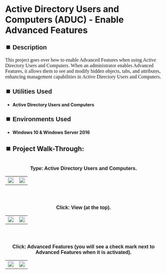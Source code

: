 <h1>Active Directory Users and Computers (ADUC) - Enable Advanced Features</h1>


<h2 style="font-family: Arial, sans-serif; font-size: 20px; font-weight: bold; margin-top: 24px; margin-bottom: 12px;">
⏹️ Description</h2>

<p style="font-family: Georgia, serif; font-size: 16px; margin-top: 12px; margin-bottom: 12px;">
This project goes over how to enable Advanced Features when using Active Directory Users and Computers. When an administrator enables Advanced Features, it allows them to see and modify hidden objects, tabs, and attributes, enhancing management capabilities in Active Directory Users and Computers.
</b>



<h2 style="font-family: Arial, sans-serif; font-size: 20px; font-weight: bold; margin-top: 24px; margin-bottom: 12px;">
⏹️ Utilities Used</h2>
  
<p style="font-family: Georgia, serif; font-size: 16px; margin-top: 12px; margin-bottom: 12px;">
 
 - <b>Active Directory Users and Computers</b>



<h2 style="font-family: Arial, sans-serif; font-size: 20px; font-weight: bold; margin-top: 24px; margin-bottom: 12px;"> 
⏹️ Environments Used </h2>

<p style="font-family: Georgia, serif; font-size: 16px; margin-top: 12px; margin-bottom: 12px;">
 
- <b>Windows 10 & Windows Server 2016</b>



<h2 style="font-family: Arial, sans-serif; font-size: 20px; font-weight: bold; margin-top: 24px; margin-bottom: 12px;"> 
<h2>
⏹️ Project Walk-Through:</h2>
 <br/>

<div style="text-align:center;">
  <span style="font-family: Arial, sans-serif; font-size: 16px;"><b>Type: Active Directory Users and Computers.</b></span>  
<br/>

<table>
  <tr>
    <td><img src="https://imgur.com/1fH8pRw.png" height="50%" width="100%" /></td>
    <td><img src="https://imgur.com/GJfaeCB.png" height="50%" width="100%" /></td>
  </tr>
</table>

<br /><br />


<div style="text-align:center;">
  <span style="font-family: Arial, sans-serif; font-size: 16px;"><b>Click: View (at the top).</b></span>  
<br/>

<table>
  <tr>
    <td><img src="https://imgur.com/hoymno1.png" height="50%" width="100%" /></td>
    <td><img src="https://imgur.com/NM2puv6.png" height="50%" width="100%" /></td>
  </tr>
</table>

<br /><br />


<div style="text-align:center;">
  <span style="font-family: Arial, sans-serif; font-size: 16px;"><b>Click: Advanced Features (you will see a check mark next to Advanced Features when it is activated).</b></span>  
<br/>

<table>
  <tr>
    <td><img src="https://imgur.com/BEnGLUn.png" height="50%" width="100%" /></td>
    <td><img src="https://imgur.com/3kGDYwC.png" height="50%" width="100%" /></td>
  </tr>
</table>

<br /><br />
